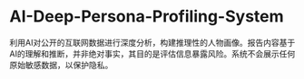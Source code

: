 # AI-Deep-Persona-Profiling-System
利用AI对公开的互联网数据进行深度分析，构建推理性的人物画像。报告内容基于AI的理解和推断，并非绝对事实，其目的是评估信息暴露风险。系统不会展示任何原始敏感数据，以保护隐私。

